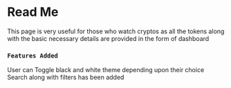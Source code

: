 # Read Me

This page is very useful for those who watch cryptos as all the tokens along with the basic necessary details are provided in the form of dashboard

### `Features Added`

User can Toggle black and white theme depending upon their choice
Search along with filters has been added

